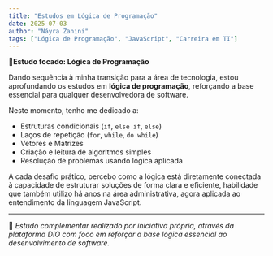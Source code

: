 ```yaml
---
title: "Estudos em Lógica de Programação"
date: 2025-07-03
author: "Náyra Zanini"
tags: ["Lógica de Programação", "JavaScript", "Carreira em TI"]
---
```


📍**Estudo focado: Lógica de Programação**

Dando sequência à minha transição para a área de tecnologia, estou aprofundando os estudos em **lógica de programação**, reforçando a base essencial para qualquer desenvolvedora de software.

Neste momento, tenho me dedicado a:
- Estruturas condicionais (`if`, `else if`, `else`)
- Laços de repetição (`for`, `while`, `do while`)
- Vetores e Matrizes
- Criação e leitura de algoritmos simples
- Resolução de problemas usando lógica aplicada

A cada desafio prático, percebo como a lógica está diretamente conectada à capacidade de estruturar soluções de forma clara e eficiente, habilidade que também utilizo há anos na área administrativa, agora aplicada ao entendimento da linguagem JavaScript.


---

📌 *Estudo complementar realizado por iniciativa própria, através da plataforma DIO com foco em reforçar a base lógica essencial ao desenvolvimento de software.*